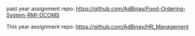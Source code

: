 past year assignment repo:
https://github.com/AdBinay/Food-Ordering-System-RMI-DCOMS     

This year assignment repo:
https://github.com/AdBinay/HR_Management
